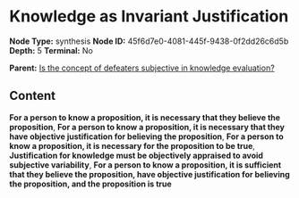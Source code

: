# Knowledge as Invariant Justification

**Node Type:** synthesis
**Node ID:** 45f6d7e0-4081-445f-9438-0f2dd26c6d5b
**Depth:** 5
**Terminal:** No

**Parent:** [Is the concept of defeaters subjective in knowledge evaluation?](is-the-concept-of-defeaters-subjective-in-knowledge-evaluation-antithesis-beac6f52-adee-482a-8e45-29ff391b2b5c.md)

## Content

**For a person to know a proposition, it is necessary that they believe the proposition**, **For a person to know a proposition, it is necessary that they have objective justification for believing the proposition**, **For a person to know a proposition, it is necessary for the proposition to be true**, **Justification for knowledge must be objectively appraised to avoid subjective variability**, **For a person to know a proposition, it is sufficient that they believe the proposition, have objective justification for believing the proposition, and the proposition is true**
